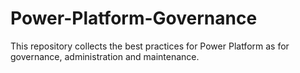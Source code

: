 # Power-Platform-Governance
This repository collects the best practices for Power Platform as for governance, administration and maintenance.
